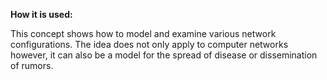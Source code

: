 **How it is used:**

This concept shows how to model and examine various network configurations.
The idea does not only apply to computer networks however,
it can also be a model for the spread of disease or dissemination of rumors.
